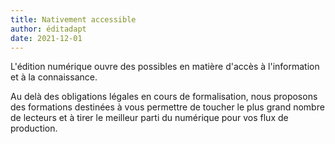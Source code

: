 ```yaml
---
title: Nativement accessible
author: éditadapt
date: 2021-12-01
---
```


L'édition numérique ouvre des possibles en matière d'accès à l'information et à la connaissance. 

Au delà des obligations légales en cours de formalisation, nous proposons des formations destinées à vous permettre de toucher le plus grand nombre de lecteurs et à tirer le meilleur parti du numérique pour vos flux de production. 
